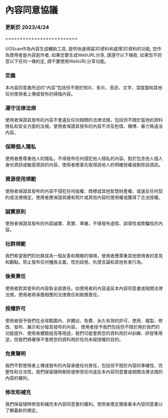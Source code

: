 # 內容同意協議
### 更新於 2023/4/24
=========================

UGScan作為內容生成輔助工具, 提供快速掃描3D資料和處理3D資料的功能, 您作為使用者是內容創作者, 如果您要生成WebURL分享, 請遵守以下條款, 如果您不同意以下任何一條約定, 請不要使用WebURL分享功能。

### 定義
本內容同意書所述的“內容”包括但不限於照片、影片、音訊、文字、深度圖和其他任何使用者上傳或發布的掃描內容。

### 遵守法律法規
使用者保證其發布的內容不會違反任何相關的法律法規，包括但不限於當地的資料隱私和安全方面的法規。使用者保證其發布的內容不涉及色情、賭博、暴力等違法內容。

### 保障個人隱私
使用者應尊重他人的隱私，不得發布任何侵犯他人隱私的內容。對於包含他人個人身份資訊或敏感資訊的內容，使用者應事先取得該他人的明確授權或刪除該資訊。

### 資源使用規範
使用者保證其發布的內容不侵犯任何版權、商標或其他智慧財產權，或違反任何契約或法律規定。使用者應保證其擁有照片或其他內容的使用權或獲得了合法授權。

### 誠實原則
使用者保證其發布的內容誠實、真實、準確，不得發布虛假、誤導性或欺騙性的內容。

### 社群規範
我們希望我們的社群成為一個友善和積極的環境，使用者應尊重其他使用者的意見和觀點。禁止發布任何種族主義、性別歧視、仇恨言論和其他有害行為。

### 後果責任
使用者對其發布的內容負全部責任。如使用者的內容違反本內容同意書或相關法律法規，使用者將承擔相應的法律責任和賠償責任。

### 授權許可
使用者授予我們在全球範圍內、非獨佔、免費、永久有效的許可，使用、複製、修改、發布、展示和分發其發布的內容。
使用者授予我們包括但不限於用於我們的功能提升、使用者體驗提高等用途，我們可能會將您的資料用於AI訓練、研發等用途，但我們將確保不會將您的資料用於任何未經授權的目的。

### 免責聲明
我們不對使用者上傳或發布的內容承擔任何責任，包括但不限於內容的準確性、完整性和合法性。我們保留隨時刪除或修改任何違反本內容同意書或相關法律法規的內容的權利。

### 修改和補充
我們保留隨時修改和補充本內容同意書的權利。使用者應定期查看本內容同意書以了解最新的規定。
